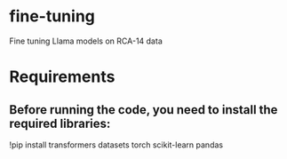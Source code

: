 # fine-tuning
Fine tuning Llama models on RCA-14 data

# Requirements
## Before running the code, you need to install the required libraries:

!pip install transformers datasets torch scikit-learn pandas
